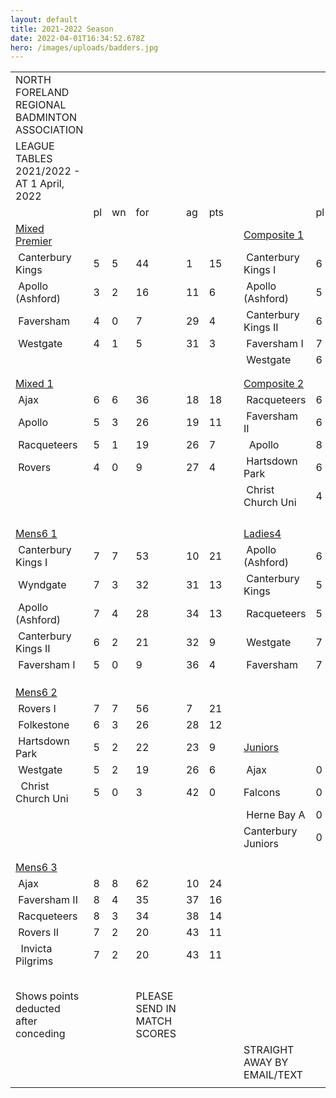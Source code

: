 ```yaml
---
layout: default
title: 2021-2022 Season
date: 2022-04-01T16:34:52.678Z
hero: /images/uploads/badders.jpg
---
```



|                                                                   |     |     |                             |     |     |     |                             |     |     |     |     |                    |
| ----------------------------------------------------------------- | --- | --- | --------------------------- | --- | --- | --- | --------------------------- | --- | --- | --- | --- | ------------------ |
| <!--StartFragment-->NORTH FORELAND REGIONAL BADMINTON ASSOCIATION |     |     |                             |     |     |     |                             |     |     |     |     |                    |
| LEAGUE TABLES 2021/2022 - AT 1 April, 2022                        |     |     |                             |     |     |     |                             |     |     |     |     |                    |
|                                                                   | pl  | wn  | for                         | ag  | pts |     |                             | pl  | wn  | for | ag  | pts                |
| [Mixed Premier](<>)                                               |     |     |                             |     |     |     | [Composite 1](<>)           |     |     |     |     |                    |
|  Canterbury Kings                                                 | 5   | 5   | 44                          | 1   | 15  |     |  Canterbury Kings I         | 6   | 6   | 47  | 7   | 18                 |
|  Apollo (Ashford)                                                 | 3   | 2   | 16                          | 11  | 6   |     |  Apollo (Ashford)           | 5   | 4   | 32  | 13  | 13                 |
|  Faversham                                                        | 4   | 0   | 7                           | 29  | 4   |     |  Canterbury Kings II        | 6   | 3   | 26  | 28  | 12                 |
|  Westgate                                                         | 4   | 1   | 5                           | 31  | 3   |     |  Faversham I                | 7   | 1   | 13  | 50  | 9                  |
|                                                                   |     |     |                             |     |     |     |  Westgate                   | 6   | 1   | 17  | 37  | 5                  |
|                                                                   |     |     |                             |     |     |     |                             |     |     |     |     |                    |
|                                                                   |     |     |                             |     |     |     |                             |     |     |     |     |                    |
| [Mixed 1](<>)                                                     |     |     |                             |     |     |     | [Composite 2](<>)           |     |     |     |     |                    |
|  Ajax                                                             | 6   | 6   | 36                          | 18  | 18  |     |  Racqueteers                | 6   | 5   | 40  | 14  | 16                 |
|  Apollo                                                           | 5   | 3   | 26                          | 19  | 11  |     |  Faversham II               | 6   | 5   | 35  | 19  | 16                 |
|  Racqueteers                                                      | 5   | 1   | 19                          | 26  | 7   |     |   Apollo                    | 8   | 3   | 36  | 35  | 14                 |
|  Rovers                                                           | 4   | 0   | 9                           | 27  | 4   |     |  Hartsdown Park             | 6   | 2   | 23  | 30  | 10                 |
|                                                                   |     |     |                             |     |     |     |  Christ Church Uni          | 4   | 0   | 0   | 36  | \-5                |
|                                                                   |     |     |                             |     |     |     |                             |     |     |     |     |                    |
|                                                                   |     |     |                             |     |     |     |                             |     |     |     |     |                    |
|                                                                   |     |     |                             |     |     |     |                             |     |     |     |     |                    |
|                                                                   |     |     |                             |     |     |     |                             |     |     |     |     |                    |
| [Mens6 1](<>)                                                     |     |     |                             |     |     |     | [Ladies4](<>)               |     |     |     |     |                    |
|  Canterbury Kings I                                               | 7   | 7   | 53                          | 10  | 21  |     |  Apollo (Ashford)           | 6   | 6   | 36  | 0   | 18                 |
|  Wyndgate                                                         | 7   | 3   | 32                          | 31  | 13  |     |  Canterbury Kings           | 5   | 4   | 22  | 8   | 13                 |
|  Apollo (Ashford)                                                 | 7   | 4   | 28                          | 34  | 13  |     |  Racqueteers                | 5   | 3   | 16  | 14  | 11                 |
|  Canterbury Kings II                                              | 6   | 2   | 21                          | 32  | 9   |     |  Westgate                   | 7   | 2   | 14  | 28  | 11                 |
|  Faversham I                                                      | 5   | 0   | 9                           | 36  | 4   |     |  Faversham                  | 7   | 0   | 2   | 40  | 7                  |
|                                                                   |     |     |                             |     |     |     |                             |     |     |     |     |                    |
|                                                                   |     |     |                             |     |     |     |                             |     |     |     |     |                    |
|                                                                   |     |     |                             |     |     |     |                             |     |     |     |     |                    |
| [Mens6 2](<>)                                                     |     |     |                             |     |     |     |                             |     |     |     |     |                    |
|  Rovers I                                                         | 7   | 7   | 56                          | 7   | 21  |     |                             |     |     |     |     |                    |
|  Folkestone                                                       | 6   | 3   | 26                          | 28  | 12  |     |                             |     |     |     |     |                    |
|  Hartsdown Park                                                   | 5   | 2   | 22                          | 23  | 9   |     | [Juniors](<>)               |     |     |     |     |                    |
|  Westgate                                                         | 5   | 2   | 19                          | 26  | 6   |     |  Ajax                       | 0   | 0   | 0   | 0   | 0                  |
|   Christ Church Uni                                               | 5   | 0   | 3                           | 42  | 0   |     | Falcons                     | 0   | 0   | 0   | 0   | 0                  |
|                                                                   |     |     |                             |     |     |     |  Herne Bay A                | 0   | 0   | 0   | 0   | 0                  |
|                                                                   |     |     |                             |     |     |     | Canterbury Juniors          | 0   | 0   | 0   | 0   | 0                  |
|                                                                   |     |     |                             |     |     |     |                             |     |     |     |     |                    |
|                                                                   |     |     |                             |     |     |     |                             |     |     |     |     |                    |
| [Mens6 3](<>)                                                     |     |     |                             |     |     |     | [](<>)                      |     |     |     |     |                    |
|  Ajax                                                             | 8   | 8   | 62                          | 10  | 24  |     |                             |     |     |     |     |                    |
|  Faversham II                                                     | 8   | 4   | 35                          | 37  | 16  |     |                             |     |     |     |     |                    |
|  Racqueteers                                                      | 8   | 3   | 34                          | 38  | 14  |     |                             |     |     |     |     |                    |
|  Rovers II                                                        | 7   | 2   | 20                          | 43  | 11  |     |                             |     |     |     |     |                    |
|   Invicta Pilgrims                                                | 7   | 2   | 20                          | 43  | 11  |     |                             |     |     |     |     |                    |
|                                                                   |     |     |                             |     |     |     |                             |     |     |     |     |                    |
|                                                                   |     |     |                             |     |     |     |                             |     |     |     |     |                    |
|                                                                   |     |     |                             |     |     |     |                             |     |     |     |     |                    |
|                                                                   |     |     |                             |     |     |     |                             |     |     |     |     |                    |
|                                                                   |     |     |                             |     |     |     |                             |     |     |     |     |                    |
| Shows points deducted after conceding                             |     |     | PLEASE SEND IN MATCH SCORES |     |     |     |                             |     |     |     |     |                    |
|                                                                   |     |     |                             |     |     |     | STRAIGHT AWAY BY EMAIL/TEXT |     |     |     |     |                    |
|                                                                   |     |     |                             |     |     |     |                             |     |     |     |     | <!--EndFragment--> |